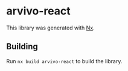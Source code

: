 # arvivo-react

This library was generated with [Nx](https://nx.dev).

## Building

Run `nx build arvivo-react` to build the library.

